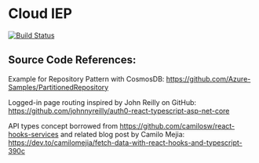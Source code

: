 # Cloud IEP

[![Build Status](https://dev.azure.com/joshuahunsberger/Hunsberger/_apis/build/status/joshuahunsberger.CloudIEP?branchName=master)](https://dev.azure.com/joshuahunsberger/Hunsberger/_build/latest?definitionId=3&branchName=master)

## Source Code References:
Example for Repository Pattern with CosmosDB: https://github.com/Azure-Samples/PartitionedRepository


Logged-in page routing inspired by John Reilly on GitHub: https://github.com/johnnyreilly/auth0-react-typescript-asp-net-core


API types concept borrowed from https://github.com/camilosw/react-hooks-services and related blog post by Camilo Mejia: https://dev.to/camilomejia/fetch-data-with-react-hooks-and-typescript-390c
